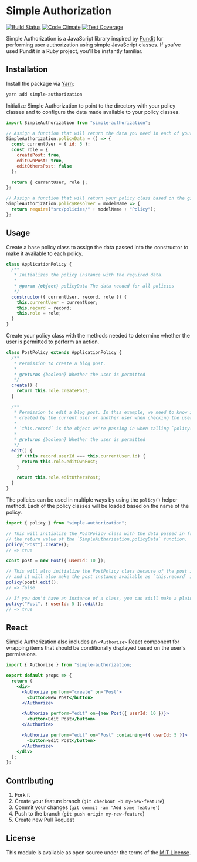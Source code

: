 # Simple Authorization

[![Build Status](https://travis-ci.org/simplymadeapps/simple-authorization.svg?branch=master)](https://travis-ci.org/simplymadeapps/simple-authorization)
[![Code Climate](https://codeclimate.com/github/simplymadeapps/simple-authorization/badges/gpa.svg)](https://codeclimate.com/github/simplymadeapps/simple-authorization)
[![Test Coverage](https://codeclimate.com/github/simplymadeapps/simple-authorization/badges/coverage.svg)](https://codeclimate.com/github/simplymadeapps/simple-authorization/coverage)

Simple Authorization is a JavaScript library inspired by [Pundit](https://github.com/varvet/pundit)
for performing user authorization using simple JavaScript classes. If you've used Pundit in
a Ruby project, you'll be instantly familiar.

## Installation

Install the package via [Yarn](https://yarnpkg.com):

```bash
yarn add simple-authorization
```

Initialize Simple Authorization to point to the directory with your policy classes
and to configure the data made available to your policy classes.

```js
import SimpleAuthorization from "simple-authorization";

// Assign a function that will return the data you need in each of your policies to make authorization decisions.
SimpleAuthorization.policyData = () => {
  const currentUser = { id: 5 };
  const role = {
    createPost: true,
    editOwnPost: true,
    editOthersPost: false
  };

  return { currentUser, role };
};

// Assign a function that will return your policy class based on the given model name.
SimpleAuthorization.policyResolver = modelName => {
  return require("src/policies/" + modelName + "Policy");
};
```

## Usage

Create a base policy class to assign the data passed into the constructor to make it available to each policy.

```js
class ApplicationPolicy {
  /**
   * Initializes the policy instance with the required data.
   *
   * @param {object} policyData The data needed for all policies
   */
  constructor({ currentUser, record, role }) {
    this.currentUser = currentUser;
    this.record = record;
    this.role = role;
  }
}
```

Create your policy class with the methods needed to determine whether the user is permitted to perform an action.

```js
class PostPolicy extends ApplicationPolicy {
  /**
   * Permission to create a blog post.
   *
   * @returns {boolean} Whether the user is permitted
   */
  create() {
    return this.role.createPost;
  }

  /**
   * Permission to edit a blog post. In this example, we need to know if the post was
   * created by the current user or another user when checking the user's permissions.
   *
   * `this.record` is the object we're passing in when calling `policy()`.
   *
   * @returns {boolean} Whether the user is permitted
   */
  edit() {
    if (this.record.userId === this.currentUser.id) {
      return this.role.editOwnPost;
    }

    return this.role.editOthersPost;
  }
}
```

The policies can be used in multiple ways by using the `policy()` helper method. Each of the policy classes
will be loaded based on the name of the policy.

```js
import { policy } from "simple-authorization";

// This will initialize the PostPolicy class with the data passed in from
// the return value of the `SimpleAuthorization.policyData` function.
policy("Post").create();
// => true

const post = new Post({ userId: 10 });

// This will also initialize the PostPolicy class because of the post instance's constructor name,
// and it will also make the post instance available as `this.record` in the PostPolicy `edit` method.
policy(post).edit();
// => false

// If you don't have an instance of a class, you can still make a plain object available as `this.record`.
policy("Post", { userId: 5 }).edit();
// => true
```

## React

Simple Authorization also includes an `<Authorize>` React component for wrapping items that should
be conditionally displayed based on the user's permissions.

```jsx
import { Authorize } from "simple-authorization;

export default props => {
  return (
    <div>
      <Authorize perform="create" on="Post">
        <button>New Post</button>
      </Authorize>

      <Authorize perform="edit" on={new Post({ userId: 10 })}>
        <button>Edit Post</button>
      </Authorize>

      <Authorize perform="edit" on="Post" containing={{ userId: 5 }}>
        <button>Edit Post</button>
      </Authorize>
    </div>
  );
};
```

## Contributing

1. Fork it
2. Create your feature branch (`git checkout -b my-new-feature`)
3. Commit your changes (`git commit -am 'Add some feature'`)
4. Push to the branch (`git push origin my-new-feature`)
5. Create new Pull Request

## License

This module is available as open source under the terms of the [MIT License](http://opensource.org/licenses/MIT).

